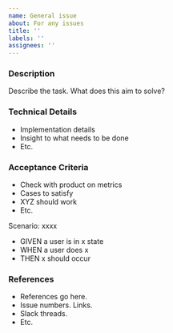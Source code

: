 ```yaml
---
name: General issue
about: For any issues
title: ''
labels: ''
assignees: ''
---
```


### **Description**

Describe the task. What does this aim to solve?

### **Technical Details**

-   Implementation details
-   Insight to what needs to be done
-   Etc.

### **Acceptance Criteria**

-   Check with product on metrics
-   Cases to satisfy
-   XYZ should work
-   Etc.

Scenario: xxxx
- GIVEN a user is in x state
- WHEN a user does x
- THEN x should occur

### **References**

-   References go here.
-   Issue numbers. Links.
-   Slack threads.
-   Etc.
